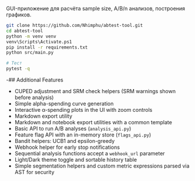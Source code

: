 GUI-приложение для расчёта sample size, A/B/n анализов, построения графиков.

```bash
git clone https://github.com/Nhimphu/abtest-tool.git
cd abtest-tool
python -m venv venv
venv\Scripts\Activate.ps1
pip install -r requirements.txt
python src/main.py

# Тест
pytest -q

```

-## Additional Features

- CUPED adjustment and SRM check helpers (SRM warnings shown before analysis)
- Simple alpha-spending curve generation
- Interactive α-spending plots in the UI with zoom controls
- Markdown export utility
- Markdown and notebook export utilities with a common template
- Basic API to run A/B analyses (`analysis_api.py`)
- Feature flag API with an in-memory store (`flags_api.py`)
- Bandit helpers: UCB1 and epsilon-greedy
- Webhook helper for early stop notifications
- Sequential analysis functions accept a `webhook_url` parameter
- Light/Dark theme toggle and sortable history table
- Simple segmentation helpers and custom metric expressions parsed via AST for security

